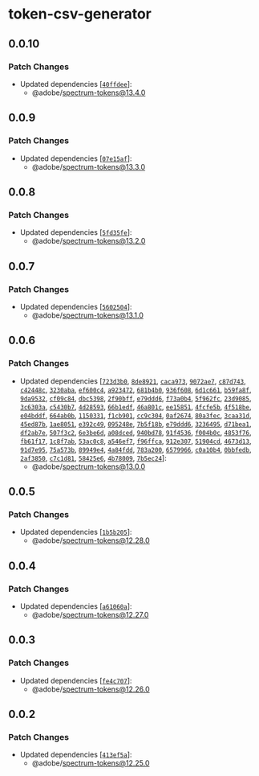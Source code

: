 # token-csv-generator

## 0.0.10

### Patch Changes

- Updated dependencies [[`40ffdee`](https://github.com/adobe/spectrum-tokens/commit/40ffdee07a89f4c85331f95ef96b8dc07e3fb981)]:
  - @adobe/spectrum-tokens@13.4.0

## 0.0.9

### Patch Changes

- Updated dependencies [[`07e15af`](https://github.com/adobe/spectrum-tokens/commit/07e15afbbce289bdd69f09690247205bf89bbea3)]:
  - @adobe/spectrum-tokens@13.3.0

## 0.0.8

### Patch Changes

- Updated dependencies [[`5fd35fe`](https://github.com/adobe/spectrum-tokens/commit/5fd35fe524f293848c90cdc08a85e7220e7518e5)]:
  - @adobe/spectrum-tokens@13.2.0

## 0.0.7

### Patch Changes

- Updated dependencies [[`5602504`](https://github.com/adobe/spectrum-tokens/commit/5602504f49313ff49f327ce1e4a31da8f4e9fedc)]:
  - @adobe/spectrum-tokens@13.1.0

## 0.0.6

### Patch Changes

- Updated dependencies [[`723d3b0`](https://github.com/adobe/spectrum-tokens/commit/723d3b0271aeeb5a37ef8834f5f7f2c114fac6a2), [`8de8921`](https://github.com/adobe/spectrum-tokens/commit/8de89219fe13a2a70a20ac230e6181be916bad1f), [`caca973`](https://github.com/adobe/spectrum-tokens/commit/caca973300d34fc688fb828633b1da2ba8284990), [`9072ae7`](https://github.com/adobe/spectrum-tokens/commit/9072ae78cc74d9154627d39f9fa22a85b7e5610f), [`c87d743`](https://github.com/adobe/spectrum-tokens/commit/c87d7437838ca7f58424a5a237aead18bb37304f), [`c42448c`](https://github.com/adobe/spectrum-tokens/commit/c42448c728c7c6ac6c75de36690ff9bc09c69ae1), [`3230aba`](https://github.com/adobe/spectrum-tokens/commit/3230aba19f4a4a98dee51984c6801e662f530045), [`ef600c4`](https://github.com/adobe/spectrum-tokens/commit/ef600c457cb33852fd4942baf0bc0622b370bfc6), [`a923472`](https://github.com/adobe/spectrum-tokens/commit/a923472e8daf52e710471467131baf3b5ae4d8da), [`681b4b0`](https://github.com/adobe/spectrum-tokens/commit/681b4b0094d31bae4c9b1b095fa59d6448c26cab), [`936f608`](https://github.com/adobe/spectrum-tokens/commit/936f608be6d293591bb280d0631be2b0d985258c), [`6d1c661`](https://github.com/adobe/spectrum-tokens/commit/6d1c661e5f4b29f20c0711f74d078747913a82c8), [`b59fa8f`](https://github.com/adobe/spectrum-tokens/commit/b59fa8f418be7b4cc9bda4af556280197d773c3e), [`9da9532`](https://github.com/adobe/spectrum-tokens/commit/9da9532f1915070d289f7cce6f4e562c2565f889), [`cf09c84`](https://github.com/adobe/spectrum-tokens/commit/cf09c8443a93e8e613cfd5322a8500e89f95833c), [`dbc5398`](https://github.com/adobe/spectrum-tokens/commit/dbc53986b64200e1e9a727f15a7ed5d83926eb6b), [`2f90bff`](https://github.com/adobe/spectrum-tokens/commit/2f90bffe5c0dc0a4cc6811eb104e0984d8714d53), [`e79ddd6`](https://github.com/adobe/spectrum-tokens/commit/e79ddd6d5d517cdc1bf367ed6ab4307ec9856288), [`f73a0b4`](https://github.com/adobe/spectrum-tokens/commit/f73a0b40464f1c73f2d9e8f6cf97da926e392ac7), [`5f962fc`](https://github.com/adobe/spectrum-tokens/commit/5f962fc864c516213db58bece2c47a74c68cc985), [`23d9085`](https://github.com/adobe/spectrum-tokens/commit/23d908596a12219d04969cfbc72f9f10cf6f8499), [`3c6303a`](https://github.com/adobe/spectrum-tokens/commit/3c6303ad878af7f02c91af312607d93ab35f1a00), [`c5430b7`](https://github.com/adobe/spectrum-tokens/commit/c5430b7b624adf4f6cb7abf929187c7473748198), [`4d28593`](https://github.com/adobe/spectrum-tokens/commit/4d28593c9d34414d72d78a1cc6c480d9ffdf82ce), [`66b1edf`](https://github.com/adobe/spectrum-tokens/commit/66b1edf2ca234dbad6cf0fdd059dff283f25ee7d), [`46a801c`](https://github.com/adobe/spectrum-tokens/commit/46a801cd8da244edf161cda05758fb6011f34709), [`ee15851`](https://github.com/adobe/spectrum-tokens/commit/ee158517752eacfc68bcc0f95d77643ede8daa4a), [`4fcfe5b`](https://github.com/adobe/spectrum-tokens/commit/4fcfe5bd83214a7ca3644646bbf0f38802a20f43), [`4f518be`](https://github.com/adobe/spectrum-tokens/commit/4f518beed145855b1fdceb733182b989ef15a02e), [`e04bddf`](https://github.com/adobe/spectrum-tokens/commit/e04bddf65549c87cd314b54966fe066ae649b7f7), [`664ab0b`](https://github.com/adobe/spectrum-tokens/commit/664ab0bba68b9f4752599ed73c98b5d339414478), [`1150331`](https://github.com/adobe/spectrum-tokens/commit/115033194c66259d79b82592f122ca77e6e90a12), [`f1cb901`](https://github.com/adobe/spectrum-tokens/commit/f1cb901cc57910c0d220a265915e8c644e8e0c13), [`cc9c304`](https://github.com/adobe/spectrum-tokens/commit/cc9c3048893058c3f01d6f1ce4688d8ab3716397), [`0af2674`](https://github.com/adobe/spectrum-tokens/commit/0af2674d8bde5678e9f465dff65e552efea6ebc2), [`80a3fec`](https://github.com/adobe/spectrum-tokens/commit/80a3fec48e28e332bd906ae13a5556256afbcf1b), [`3caa31d`](https://github.com/adobe/spectrum-tokens/commit/3caa31d014a3d49496422c38a93c3c7645da0373), [`45ed87b`](https://github.com/adobe/spectrum-tokens/commit/45ed87b43af53370f74fc46c545b4c13005f381c), [`1ae8051`](https://github.com/adobe/spectrum-tokens/commit/1ae80516c48b70b87a8cd81cde75af8755188d45), [`e392c49`](https://github.com/adobe/spectrum-tokens/commit/e392c497a4d474c9619a882ad9ab4948441712e0), [`095248e`](https://github.com/adobe/spectrum-tokens/commit/095248e26bdd1c8b65a61f3793646bb44093c38b), [`7b5f18b`](https://github.com/adobe/spectrum-tokens/commit/7b5f18bfe73e013acb90f33c6ca84db1516de47f), [`e79ddd6`](https://github.com/adobe/spectrum-tokens/commit/e79ddd6d5d517cdc1bf367ed6ab4307ec9856288), [`3236495`](https://github.com/adobe/spectrum-tokens/commit/3236495eb669169de26d8245514164cc97037f80), [`d71bea1`](https://github.com/adobe/spectrum-tokens/commit/d71bea18124ccbee22e0d1e789ac37a9e94af3f5), [`df2ab7e`](https://github.com/adobe/spectrum-tokens/commit/df2ab7ed77d385593342a3ced7bfded94bd8af8e), [`507f3c2`](https://github.com/adobe/spectrum-tokens/commit/507f3c2a7e271f05d855bb33fc004b0e14c07bcc), [`6e3be6d`](https://github.com/adobe/spectrum-tokens/commit/6e3be6d8a458efa1752a8dd1360f03fa83f84c37), [`a08dced`](https://github.com/adobe/spectrum-tokens/commit/a08dced7e3aa7ae4a50fc99e5828010e44a57bf1), [`940bd78`](https://github.com/adobe/spectrum-tokens/commit/940bd78ddb8305ba3c52370eb3b94115f99a5607), [`91f4536`](https://github.com/adobe/spectrum-tokens/commit/91f4536a416cf6c9e5b0b423bf3ead3233e808fc), [`f004b0c`](https://github.com/adobe/spectrum-tokens/commit/f004b0c596d0b31eeb7a3f258e8b58c5d20d79e7), [`4853f76`](https://github.com/adobe/spectrum-tokens/commit/4853f760c5f06ceda90f7591867d12a0c83f424b), [`fb61f17`](https://github.com/adobe/spectrum-tokens/commit/fb61f17ed8e39522d6dfe8c39afdebae6637fa2c), [`1c8f7ab`](https://github.com/adobe/spectrum-tokens/commit/1c8f7ab42223a573963904618dd8851d98ec071c), [`53ac0c8`](https://github.com/adobe/spectrum-tokens/commit/53ac0c8ffb8836c636ca990d5802b61eb4ad7c61), [`a546ef7`](https://github.com/adobe/spectrum-tokens/commit/a546ef715e21161ae5e41473cc6dd6879f480d8a), [`f96ffca`](https://github.com/adobe/spectrum-tokens/commit/f96ffca4990547f8ddc8341d141e0edc65b872d9), [`912e307`](https://github.com/adobe/spectrum-tokens/commit/912e30737b4b6727479a8b436d0fb7193c3970d9), [`51904cd`](https://github.com/adobe/spectrum-tokens/commit/51904cdabfcb165a560c58664c8bc75be601f28b), [`4673d13`](https://github.com/adobe/spectrum-tokens/commit/4673d1383602d81484ae346dd278a28a26f5d91b), [`91d7e95`](https://github.com/adobe/spectrum-tokens/commit/91d7e953dbc08dee80a5ddceb0a105c889f57294), [`75a573b`](https://github.com/adobe/spectrum-tokens/commit/75a573bcbb7b71ecdf5f246682755de24dae5afc), [`89949e4`](https://github.com/adobe/spectrum-tokens/commit/89949e4d0008baacec05359a83620fa45e35cf5e), [`4a84fdd`](https://github.com/adobe/spectrum-tokens/commit/4a84fdd6ebba863f2a6e27f9496503b1646e4496), [`783a200`](https://github.com/adobe/spectrum-tokens/commit/783a200983efa8e1f2cc31fd40ac3ed7298bb312), [`6579966`](https://github.com/adobe/spectrum-tokens/commit/65799664b98e08abf230d022991afc3b2f098647), [`c0a10b4`](https://github.com/adobe/spectrum-tokens/commit/c0a10b4fd0ccd10655639b4b9168b229a6356ef1), [`0bbfedb`](https://github.com/adobe/spectrum-tokens/commit/0bbfedb9dbb63fdd5b20e91f65b3f958a833313b), [`2af3850`](https://github.com/adobe/spectrum-tokens/commit/2af3850a554812fd9c1b3e6fd902a746c9ac42c7), [`c7c1d81`](https://github.com/adobe/spectrum-tokens/commit/c7c1d818c011c7259516c1d2d5fa623d6ace500a), [`58425e6`](https://github.com/adobe/spectrum-tokens/commit/58425e67b2d4cbd716205d4d502cc823245811fe), [`4b78009`](https://github.com/adobe/spectrum-tokens/commit/4b78009a8e8112ec6622d88f8f5f85fe12cc9ee8), [`7b5ec24`](https://github.com/adobe/spectrum-tokens/commit/7b5ec24c405ec92da8ff6c51f42868508281fa07)]:
  - @adobe/spectrum-tokens@13.0.0

## 0.0.5

### Patch Changes

- Updated dependencies [[`1b5b205`](https://github.com/adobe/spectrum-tokens/commit/1b5b20557d7c5d6c88209debe0d38b529679f039)]:
  - @adobe/spectrum-tokens@12.28.0

## 0.0.4

### Patch Changes

- Updated dependencies [[`a61060a`](https://github.com/adobe/spectrum-tokens/commit/a61060a164a944907f236c8df7fcab31220cdd01)]:
  - @adobe/spectrum-tokens@12.27.0

## 0.0.3

### Patch Changes

- Updated dependencies [[`fe4c707`](https://github.com/adobe/spectrum-tokens/commit/fe4c707c5ae2cc89efe6439dc775cddc94b706b3)]:
  - @adobe/spectrum-tokens@12.26.0

## 0.0.2

### Patch Changes

- Updated dependencies [[`413ef5a`](https://github.com/adobe/spectrum-tokens/commit/413ef5adad9083b7e133cc867e0436a879004ec8)]:
  - @adobe/spectrum-tokens@12.25.0
